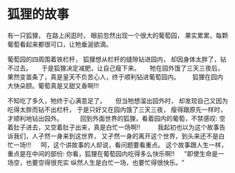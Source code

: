 # 狐狸的故事
有一只狐狸， 在路上闲逛时， 眼前忽然出现一个很大的葡萄园， 果实累累，每颗葡萄看起来都很可口，让牠垂涎欲滴。 

葡萄园的四周围着铁栏杆， 狐狸想从栏杆的缝隙钻进园内， 却因身体太胖了，钻不过去。 
　 
于是狐狸决定减肥，让自己瘦下来。 
　 
牠在园外饿了三天三夜后，果然变苗条了，真是皇天不负苦心人，终于顺利钻进葡萄园内。　 
　 
狐狸在园内大快朵颐。葡萄真是又甜又香啊!!! 

不知吃了多久，牠终于心满意足了。 
　 
但当牠想溜出园外时， 却发现自己又因为吃得太胖而钻不出栏杆， 于是只好又在园内饿了三天三夜， 瘦得跟原先一样时，才顺利地钻出园外。 　 
　 
回到外面世界的狐狸，看着园内的葡萄，不禁感叹: 空着肚子进去，又空着肚子出来，真是白忙一场啊!! 
　 
　 
我起初也以为这个故事告诉我们，人孑然一身来到这世界， 又孑然一身的离开这个世界，到头来还不是白忙一场!!! 
　 
呵，这个讲故事的人却说，看问题要看重点。 这个故事跟人生一样，重点是在中间的部份: 你看，狐狸在葡萄园内吃得多么快乐啊!! 
　 
"即使生命是一场空，也要空得很充实 纵然人生是白忙一场，也要忙得很快乐。"


